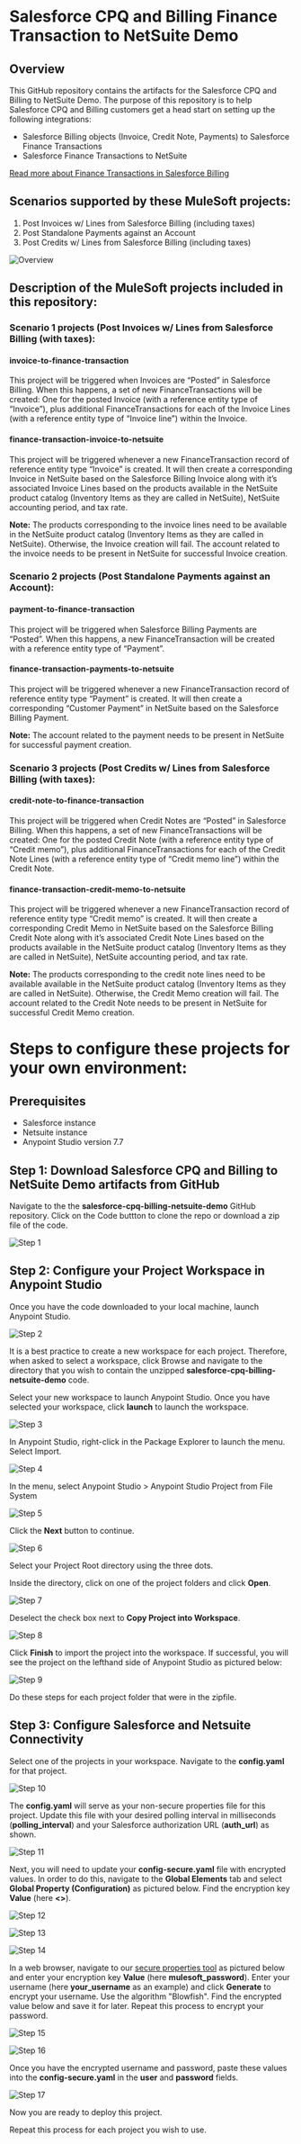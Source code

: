# Salesforce CPQ and Billing Finance Transaction to NetSuite Demo
## Overview
This GitHub repository contains the artifacts for the Salesforce CPQ and Billing to NetSuite Demo.
The purpose of this repository is to help Salesforce CPQ and Billing customers get a head start on setting up the following integrations:
* Salesforce Billing objects (Invoice, Credit Note, Payments) to Salesforce Finance Transactions
* Salesforce Finance Transactions to NetSuite

[Read more about Finance Transactions in Salesforce Billing](https://help.salesforce.com/articleView?id=blng_finance_logging_intro.htm&type=5)

## Scenarios supported by these MuleSoft projects:
1. Post Invoices w/ Lines from Salesforce Billing (including taxes)
2. Post Standalone Payments against an Account
3. Post Credits w/ Lines from Salesforce Billing (including taxes)

![Overview](images/Salesforce_FinTran_to_NetSuite.gif)

## Description of the MuleSoft projects included in this repository:
### Scenario 1 projects (Post Invoices w/ Lines from Salesforce Billing (with taxes):
#### invoice-to-finance-transaction
This project will be triggered when Invoices are “Posted” in Salesforce Billing.  When this happens, a set of new  FinanceTransactions will be created: One for the posted Invoice (with a reference entity type of “Invoice”), plus additional FinanceTransactions for each of the Invoice Lines (with a reference entity type of “Invoice line”) within the Invoice.

#### finance-transaction-invoice-to-netsuite
This project will be triggered whenever a new FinanceTransaction record of reference entity type “Invoice” is created.  It will then create a corresponding Invoice in NetSuite based on the Salesforce Billing Invoice along with it’s associated Invoice Lines based on the products available in the NetSuite product catalog (Inventory Items as they are called in NetSuite), NetSuite accounting period, and tax rate.

**Note:** The products corresponding to the invoice lines need to be available in the NetSuite product catalog (Inventory Items as they are called in NetSuite). Otherwise, the Invoice creation will fail.
The account related to the invoice needs to be present in NetSuite for successful Invoice creation.

### Scenario 2 projects (Post Standalone Payments against an Account):
#### payment-to-finance-transaction
This project will be triggered when Salesforce Billing Payments are “Posted”.  When this happens, a new  FinanceTransaction will be created with a reference entity type of “Payment”.

#### finance-transaction-payments-to-netsuite
This project will be triggered whenever a new FinanceTransaction record of reference entity type “Payment” is created.  It will then create a corresponding “Customer Payment” in NetSuite based on the Salesforce Billing Payment.

**Note:** The account related to the payment needs to be present in NetSuite for successful payment creation.

### Scenario 3 projects (Post Credits w/ Lines from Salesforce Billing (with taxes):
#### credit-note-to-finance-transaction
This project will be triggered when Credit Notes are “Posted” in Salesforce Billing.  When this happens, a set of new  FinanceTransactions will be created: One for the posted Credit Note (with a reference entity type of “Credit memo”), plus additional FinanceTransactions for each of the Credit Note Lines (with a reference entity type of “Credit memo line”) within the Credit Note.

#### finance-transaction-credit-memo-to-netsuite
This project will be triggered whenever a new FinanceTransaction record of reference entity type “Credit memo” is created.  It will then create a corresponding Credit Memo in NetSuite based on the Salesforce Billing Credit Note along with it’s associated Credit Note Lines based on the products available in the NetSuite product catalog (Inventory Items as they are called in NetSuite), NetSuite accounting period, and tax rate.

**Note:**
The products corresponding to the credit note lines need to be available available in the NetSuite product catalog (Inventory Items as they are called in NetSuite). Otherwise, the Credit Memo creation will fail.
The account related to the Credit Note needs to be present in NetSuite for successful Credit Memo creation.

# Steps to configure these projects for your own environment:

## Prerequisites 
- Salesforce instance 
- Netsuite instance 
- Anypoint Studio version 7.7


## Step 1: Download Salesforce CPQ and Billing to NetSuite Demo artifacts from GitHub
Navigate to the the **salesforce-cpq-billing-netsuite-demo** GitHub repository. Click on the Code buttton to clone the repo or download a zip file of the code. 

![Step 1](images/01-download-zip.jpg)

## Step 2: Configure your Project Workspace in Anypoint Studio
Once you have the code downloaded to your local machine, launch Anypoint Studio. 

![Step 2](images/02-launch-studio.jpg)


It is a best practice to create a new workspace for each project. Therefore, when asked to select a workspace, click Browse and navigate to the directory that you wish to contain the unzipped **salesforce-cpq-billing-netsuite-demo** code.


Select your new workspace to launch Anypoint Studio. Once you have selected your workspace, click **launch** to launch the workspace.

![Step 3](images/03-select-workspace.jpg)

In Anypoint Studio, right-click in the Package Explorer to launch the menu. Select Import. 

![Step 4](images/04-import-project.jpg)

In the menu, select Anypoint Studio > Anypoint Studio Project from File System

![Step 5](images/05-import-from-filesystem.jpg)

Click the **Next** button to continue.

![Step 6](images/06-browse-for-directory.jpg)

Select your Project Root directory using the three dots. 

Inside the directory, click on one of the project folders and click **Open**. 

![Step 7](images/07-open-project-directory.jpg)

Deselect the check box next to **Copy Project into Workspace**. 

![Step 8](images/08-copy-project-to-workspace.jpg)

Click **Finish** to import the project into the workspace. If successful, you will see the project on the lefthand side of Anypoint Studio as pictured below:

![Step 9](images/09-project-in-studio.jpg)

Do these steps for each project folder that were in the zipfile.

## Step 3: Configure Salesforce and Netsuite Connectivity
Select one of the projects in your workspace. Navigate to the **config.yaml** for that project.

![Step 10](images/10-config-in-studio.jpg)

The **config.yaml** will serve as your non-secure properties file for this project. Update this file with your desired polling interval in milliseconds (**polling_interval**) and your Salesforce authorization URL (**auth_url**) as shown.   

![Step 11](images/11-config-values.jpg)

Next, you will need to update your **config-secure.yaml** file with encrypted values. In order to do this, navigate to the **Global Elements** tab and select **Global Property (Configuration)** as pictured below. Find the encryption key **Value** (here **<<INSERT ENCRYPTION KEY HERE... ie: mulesoft_key>>**).

![Step 12](images/12-global-elements.jpg)

![Step 13](images/13-select-global-config.jpg)

![Step 14](images/14-find-key.jpg)

In a web browser, navigate to our [secure properties tool](https://secure-properties-api.us-e1.cloudhub.io/) as pictured below and enter your encryption key **Value** (here **mulesoft_password**). Enter your username (here **your_username** as an example) and click **Generate** to encrypt your username. Use the algorithm "Blowfish".  Find the encrypted value below and save it for later. Repeat this process to encrypt your password.

![Step 15](images/15-encrypted-username.jpg)

![Step 16](images/16-encrypted-password.jpg)

Once you have the encrypted username and password, paste these values into the **config-secure.yaml** in the **user** and **password** fields. 

![Step 17](images/17-secure-config.jpg)

Now you are ready to deploy this project. 

Repeat this process for each project you wish to use. 

